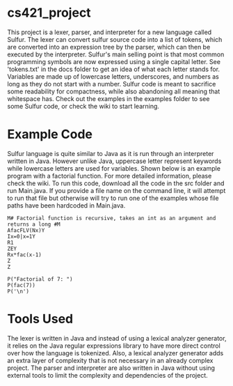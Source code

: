 # cs421_project
This project is a lexer, parser, and interpreter for a new language called Sulfur. The lexer can convert sulfur source code into a list of tokens, which are converted into an expression tree by the parser, which can then be executed by the interpreter. Sulfur's main selling point is that most common programming symbols are now expressed using a single capital letter. See 'tokens.txt' in the docs folder to get an idea of what each letter stands for. Variables are made up of lowercase letters, underscores, and numbers as long as they do not start with a number. Sulfur code is meant to sacrifice some readability for compactness, while also abandoning all meaning that whitespace has. Check out the examples in the examples folder to see some Sulfur code, or check the wiki to start learning.

# Example Code
Sulfur language is quite similar to Java as it is run through an interpreter written in Java. However unlike Java, uppercase letter represent keywords while lowercase letters are used for variables. Shown below is an example program with a factorial function. For more detailed information, please check the wiki. To run this code, download all the code in the src folder and run Main.java. If you provide a file name on the command line, it will attempt to run that file but otherwise will try to run one of the examples whose file paths have been hardcoded in Main.java.
```
M# Factorial function is recursive, takes an int as an argument and returns a long #M
AfacFLV(Nx)Y
Ix=0|x=1Y
R1
ZEY
Rx*fac(x-1)
Z
Z

P("Factorial of 7: ")
P(fac(7))
P('\n')
```

# Tools Used
The lexer is written in Java and instead of using a lexical analyzer generator, it relies on the Java regular expressions library to have more direct control over how the language is tokenized. Also, a lexical analyzer generator adds an extra layer of complexity that is not necessary in an already complex project. The parser and interpreter are also written in Java without using external tools to limit the complexity and dependencies of the project.
